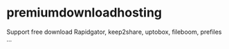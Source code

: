 # premiumdownloadhosting
Support free download Rapidgator, keep2share, uptobox, fileboom, prefiles ...
